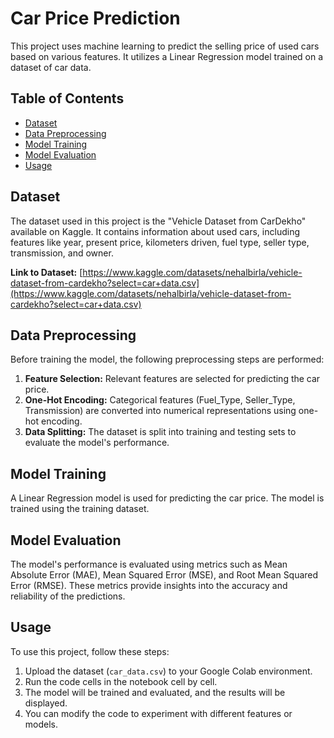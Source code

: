 # Car Price Prediction

This project uses machine learning to predict the selling price of used cars based on various features. It utilizes a Linear Regression model trained on a dataset of car data.

## Table of Contents

- [Dataset](#dataset)
- [Data Preprocessing](#data-preprocessing)
- [Model Training](#model-training)
- [Model Evaluation](#model-evaluation)
- [Usage](#usage)


## Dataset

The dataset used in this project is the "Vehicle Dataset from CarDekho" available on Kaggle. It contains information about used cars, including features like year, present price, kilometers driven, fuel type, seller type, transmission, and owner.

**Link to Dataset:** [https://www.kaggle.com/datasets/nehalbirla/vehicle-dataset-from-cardekho?select=car+data.csv](https://www.kaggle.com/datasets/nehalbirla/vehicle-dataset-from-cardekho?select=car+data.csv)


## Data Preprocessing

Before training the model, the following preprocessing steps are performed:

1. **Feature Selection:** Relevant features are selected for predicting the car price.
2. **One-Hot Encoding:** Categorical features (Fuel_Type, Seller_Type, Transmission) are converted into numerical representations using one-hot encoding.
3. **Data Splitting:** The dataset is split into training and testing sets to evaluate the model's performance.


## Model Training

A Linear Regression model is used for predicting the car price. The model is trained using the training dataset.


## Model Evaluation

The model's performance is evaluated using metrics such as Mean Absolute Error (MAE), Mean Squared Error (MSE), and Root Mean Squared Error (RMSE). These metrics provide insights into the accuracy and reliability of the predictions.


## Usage

To use this project, follow these steps:

1. Upload the dataset (`car_data.csv`) to your Google Colab environment.
2. Run the code cells in the notebook cell by cell.
3. The model will be trained and evaluated, and the results will be displayed.
4. You can modify the code to experiment with different features or models.
